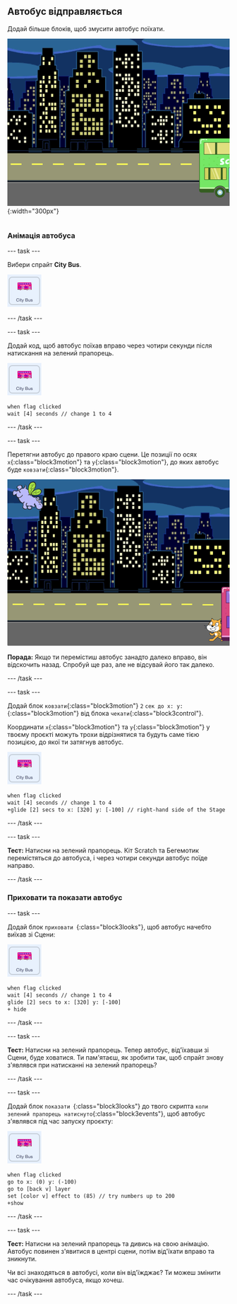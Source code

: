 ## Автобус відправляється

<div style="display: flex; flex-wrap: wrap">
<div style="flex-basis: 200px; flex-grow: 1; margin-right: 15px;">
Додай більше блоків, щоб змусити автобус поїхати.
</div>
<div>

![Сцена, яка показує, що автобус зрушив вправо.](images/bus-leaving.png){:width="300px"}

</div>
</div>

### Анімація автобуса

--- task ---

Вибери спрайт **City Bus**.

![Спрайт Громадський автобус.](images/bus-sprite.png)

--- /task ---

--- task ---

Додай код, щоб автобус поїхав вправо через чотири секунди після натискання на зелений прапорець.

![Спрайт Громадський автобус.](images/bus-sprite.png)

```blocks3
when flag clicked 
wait [4] seconds // change 1 to 4
```

--- /task ---

--- task ---

Перетягни автобус до правого краю сцени. Це позиції по осях `x`{:class="block3motion"} та `y`{:class="block3motion"}, до яких автобус буде `ковзати`{:class="block3motion"}.

![](images/bus-right.png)

**Порада:** Якщо ти перемістиш автобус занадто далеко вправо, він відскочить назад. Спробуй ще раз, але не відсувай його так далеко.

--- /task ---

--- task ---

Додай блок `ковзати`{:class="block3motion"} `2` `сек до x: y:`{:class="block3motion"} від блока `чекати`{:class="block3control"}.

Координати `x`{:class="block3motion"} та `y`{:class="block3motion"} у твоєму проєкті можуть трохи відрізнятися та будуть саме тією позицією, до якої ти затягнув автобус.

![Спрайт Громадський автобус.](images/bus-sprite.png)

```blocks3
when flag clicked 
wait [4] seconds // change 1 to 4
+glide [2] secs to x: [320] y: [-100] // right-hand side of the Stage
```

--- /task ---

--- task ---

**Тест:** Натисни на зелений прапорець. Кіт Scratch та Бегемотик перемістяться до автобуса, і через чотири секунди автобус поїде направо.

--- /task ---

### Приховати та показати автобус

--- task ---

Додай блок `приховати `{:class="block3looks"}, щоб автобус начебто виїхав зі Сцени:

![Спрайт Громадський автобус.](images/bus-sprite.png)

```blocks3
when flag clicked 
wait [4] seconds // change 1 to 4
glide [2] secs to x: [320] y: [-100]
+ hide
```
--- /task ---

--- task ---

**Тест:** Натисни на зелений прапорець. Тепер автобус, від'їхавши зі Сцени, буде ховатися. Ти пам'ятаєш, як зробити так, щоб спрайт знову з'являвся при натисканні на зелений прапорець?

--- /task ---

--- task ---

Додай блок `показати `{:class="block3looks"} до твого скрипта `коли зелений прапорець натиснуто`{:class="block3events"}, щоб автобус з'являвся під час запуску проєкту:

![Спрайт Громадський автобус.](images/bus-sprite.png)

```blocks3
when flag clicked
go to x: (0) y: (-100)
go to [back v] layer
set [color v] effect to (85) // try numbers up to 200
+show
```

--- /task ---

--- task ---

**Тест:** Натисни на зелений прапорець та дивись на свою анімацію. Автобус повинен з'явитися в центрі сцени, потім від'їхати вправо та зникнути.

Чи всі знаходяться в автобусі, коли він від'їжджає? Ти можеш змінити час очікування автобуса, якщо хочеш.

--- /task ---
